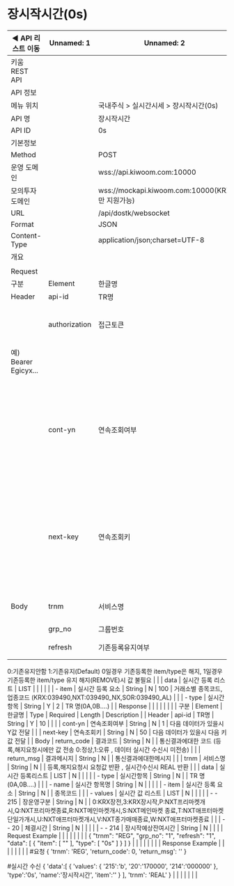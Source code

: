 # 장시작시간(0s)

| ◀ API 리스트 이동 | Unnamed: 1 | Unnamed: 2 | Unnamed: 3 | Unnamed: 4 | Unnamed: 5 | Unnamed: 6 |
| --- | --- | --- | --- | --- | --- | --- |
| 키움 REST API |  |  |  |  |  |  |
| API 정보 |  |  |  |  |  |  |
| 메뉴 위치 |  | 국내주식 > 실시간시세 > 장시작시간(0s) |  |  |  |  |
| API 명 |  | 장시작시간 |  |  |  |  |
| API ID |  | 0s |  |  |  |  |
| 기본정보 |  |  |  |  |  |  |
| Method |  | POST |  |  |  |  |
| 운영 도메인 |  | wss://api.kiwoom.com:10000 |  |  |  |  |
| 모의투자 도메인 |  | wss://mockapi.kiwoom.com:10000(KRX만 지원가능) |  |  |  |  |
| URL |  | /api/dostk/websocket |  |  |  |  |
| Format |  | JSON |  |  |  |  |
| Content-Type |  | application/json;charset=UTF-8 |  |  |  |  |
| 개요 |  |  |  |  |  |  |
|  |  |  |  |  |  |  |
| Request |  |  |  |  |  |  |
| 구분 | Element | 한글명 | Type | Required | Length | Description |
| Header | api-id | TR명 | String | Y | 10 |  |
|  | authorization | 접근토큰 | String | Y | 1000 | 토큰 지정시 토큰타입("Bearer") 붙혀서 호출 
 예) Bearer Egicyx... |
|  | cont-yn | 연속조회여부 | String | N | 1 | 응답 Header의 연속조회여부값이 Y일 경우 다음데이터 요청시 응답 Header의 cont-yn값 세팅 |
|  | next-key | 연속조회키 | String | N | 50 | 응답 Header의 연속조회여부값이 Y일 경우 다음데이터 요청시 응답 Header의 next-key값 세팅 |
| Body | trnm | 서비스명 | String | Y | 10 | REG : 등록 , REMOVE : 해지 |
|  | grp_no | 그룹번호 | String | Y | 4 |  |
|  | refresh | 기존등록유지여부 | String | Y | 1 | 등록(REG)시
0:기존유지안함 1:기존유지(Default)
 0일경우 기존등록한 item/type은 해지, 1일경우 기존등록한 item/type 유지
해지(REMOVE)시 값 불필요 |
|  | data | 실시간 등록 리스트 | LIST |  |  |  |
|  | - item | 실시간 등록 요소 | String | N | 100 | 거래소별 종목코드, 업종코드
(KRX:039490,NXT:039490_NX,SOR:039490_AL) |
|  | - type | 실시간 항목 | String | Y | 2 | TR 명(0A,0B....) |
| Response |  |  |  |  |  |  |
| 구분 | Element | 한글명 | Type | Required | Length | Description |
| Header | api-id | TR명 | String | Y | 10 |  |
|  | cont-yn | 연속조회여부 | String | N | 1 | 다음 데이터가 있을시 Y값 전달 |
|  | next-key | 연속조회키 | String | N | 50 | 다음 데이터가 있을시 다음 키값 전달 |
| Body | return_code | 결과코드 | String | N |  | 통신결과에대한 코드
(등록,해지요청시에만 값 전송 0:정상,1:오류 , 데이터 실시간 수신시 미전송) |
|  | return_msg | 결과메시지 | String | N |  | 통신결과에대한메시지 |
|  | trnm | 서비스명 | String | N |  | 등록,해지요청시 요청값 반환 , 실시간수신시 REAL 반환 |
|  | data | 실시간 등록리스트 | LIST | N |  |  |
|  | - type | 실시간항목 | String | N |  | TR 명(0A,0B....) |
|  | - name | 실시간 항목명 | String | N |  |  |
|  | - item | 실시간 등록 요소 | String | N |  | 종목코드 |
|  | - values | 실시간 값 리스트 | LIST | N |  |  |
|  | - - 215 | 장운영구분 | String | N |  |  0:KRX장전,3:KRX장시작,P:NXT프리마켓개시,Q:NXT프리마켓종료,R:NXT메인마켓개시,S:NXT메인마켓 종료,T:NXT애프터마켓단일가개시,U:NXT애프터마켓개시,V:NXT종가매매종료,W:NXT애프터마켓종료 |
|  | - - 20 | 체결시간 | String | N |  |  |
|  | - - 214 | 장시작예상잔여시간 | String | N |  |  |
| Request Example |  |  |  |  |  |  |
| {
    "trnm": "REG",
    "grp_no": "1",
    "refresh": "1",
    "data": [
        {
            "item": [
                ""
            ],
            "type": [
                "0s"
            ]
        }
    ]
} |  |  |  |  |  |  |
| Response Example |  |  |  |  |  |  |
| #요청
{
    'trnm': 'REG',
    'return_code': 0,
    'return_msg': ''
}

#실시간 수신
{
    'data':[
        {
            'values': {
                '215':'b',
                '20':'170000',
                '214':'000000'
            },
            'type':'0s',
            'name':'장시작시간',
            'item':''
        }
    ],
    'trnm': 'REAL'
} |  |  |  |  |  |  |
